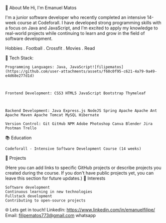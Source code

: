 💫 About Me
 Hi, I'm Emanuel Matos

I'm a junior software developer who recently completed an intensive 14-week course at Codeforall. I have developed strong programming skills with a focus on Java and JavaScript, and I'm excited to apply my knowledge to real-world projects while continuing to learn and grow in the field of software development.

Hobbies
. Football
. Crossfit
. Movies
. Read

🚀 Tech Stack:

    Programming Languages: Java, JavaScript![filipematos](https://github.com/user-attachments/assets/f60c0f95-c621-4a79-9a49-e4d68e277d1d)


    
    Frontend Development: CSS3 HTML5 JavaScript Bootstrap Thymeleaf 


    
    Backend Development: Java Express.js NodeJS Spring Apache Apache Ant Apache Maven Apache Tomcat MySQL Hibernate
    
    Version Control: Git GitHub NPM Adobe Photoshop Canva Blender Jira Postman Trello 

📚 Education

    Codeforall - Intensive Software Development Course (14 weeks)

🌟 Projects

(Here you can add links to specific GitHub projects or describe projects you created during the course. If you don't have public projects yet, you can leave this section for future updates.)
🎯 Interests

    Software development
    Continuous learning in new technologies
    Fullstack development 
    Contributing to open-source projects

🌐 Lets get in touch!
    LinkedIn: https://www.linkedin.com/in/emanuelfilipe/
    Email: filipematos773@gmail.com
    whatsapp








